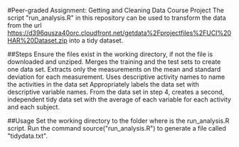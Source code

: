 #Peer-graded Assignment: Getting and Cleaning Data Course Project
The script "run_analysis.R" in this repository can be used to transform the data from the url https://d396qusza40orc.cloudfront.net/getdata%2Fprojectfiles%2FUCI%20HAR%20Dataset.zip into a tidy dataset.

##Steps
Ensure the files exist in the working directory, if not the file is downloaded and unziped.
Merges the training and the test sets to create one data set.
Extracts only the measurements on the mean and standard deviation for each measurement.
Uses descriptive activity names to name the activities in the data set
Appropriately labels the data set with descriptive variable names.
From the data set in step 4, creates a second, independent tidy data set with the average of each variable for each activity and each subject.

##Usage
Set the working directory to the folder where is the run_analysis.R script.
Run the command source("run_analysis.R") to generate a file called "tidydata.txt".